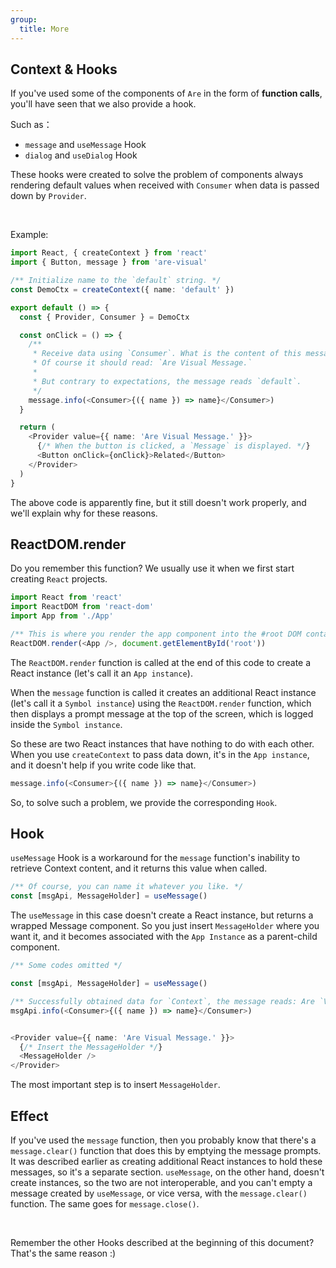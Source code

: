 ```yaml
---
group:
  title: More
---
```


## Context & Hooks

If you've used some of the components of `Are` in the form of **function calls**, you'll have seen that we also provide a hook.

Such as：

- `message` and `useMessage` Hook
- `dialog` and `useDialog` Hook

These hooks were created to solve the problem of components always rendering default values when received with `Consumer` when data is passed down by `Provider`.

<br/>

Example:

```ts
import React, { createContext } from 'react'
import { Button, message } from 'are-visual'

/** Initialize name to the `default` string. */
const DemoCtx = createContext({ name: 'default' })

export default () => {
  const { Provider, Consumer } = DemoCtx

  const onClick = () => {
    /**
     * Receive data using `Consumer`. What is the content of this message?
     * Of course it should read: `Are Visual Message.`
     *
     * But contrary to expectations, the message reads `default`.
     */
    message.info(<Consumer>{({ name }) => name}</Consumer>)
  }

  return (
    <Provider value={{ name: 'Are Visual Message.' }}>
      {/* When the button is clicked, a `Message` is displayed. */}
      <Button onClick={onClick}>Related</Button>
    </Provider>
  )
}
```

The above code is apparently fine, but it still doesn't work properly, and we'll explain why for these reasons.

## ReactDOM.render

Do you remember this function? We usually use it when we first start creating `React` projects.

```ts
import React from 'react'
import ReactDOM from 'react-dom'
import App from './App'

/** This is where you render the app component into the #root DOM container. */
ReactDOM.render(<App />, document.getElementById('root'))
```

The `ReactDOM.render` function is called at the end of this code to create a React instance (let's call it an `App instance`).

When the `message` function is called it creates an additional React instance (let's call it a `Symbol instance`) using the `ReactDOM.render` function, which then displays a prompt message at the top of the screen, which is logged inside the `Symbol instance`.

So these are two React instances that have nothing to do with each other. When you use `createContext` to pass data down, it's in the `App instance`, and it doesn't help if you write code like that.

```ts
message.info(<Consumer>{({ name }) => name}</Consumer>)
```

So, to solve such a problem, we provide the corresponding `Hook`.

## Hook

`useMessage` Hook is a workaround for the `message` function's inability to retrieve Context content, and it returns this value when called.

```ts
/** Of course, you can name it whatever you like. */
const [msgApi, MessageHolder] = useMessage()
```

The `useMessage` in this case doesn't create a React instance, but returns a wrapped Message component. So you just insert `MessageHolder` where you want it, and it becomes associated with the `App Instance` as a parent-child component.

```ts
/** Some codes omitted */

const [msgApi, MessageHolder] = useMessage()

/** Successfully obtained data for `Context`, the message reads: Are `Visual Message`. */
msgApi.info(<Consumer>{({ name }) => name}</Consumer>)


<Provider value={{ name: 'Are Visual Message.' }}>
  {/* Insert the MessageHolder */}
  <MessageHolder />
</Provider>
```

The most important step is to insert `MessageHolder`.

## Effect

If you've used the `message` function, then you probably know that there's a `message.clear()` function that does this by emptying the message prompts.
It was described earlier as creating additional React instances to hold these messages, so it's a separate section. `useMessage`, on the other hand, doesn't create instances, so the two are not interoperable, and you can't empty a message created by `useMessage`, or vice versa, with the `message.clear()` function.
The same goes for `message.close()`.

<br/>

Remember the other Hooks described at the beginning of this document? That's the same reason :)
